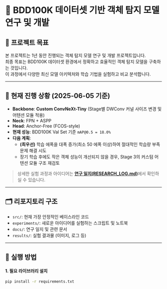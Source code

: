 # 🚗 BDD100K 데이터셋 기반 객체 탐지 모델 연구 및 개발

## 🎯 프로젝트 목표

본 프로젝트는 1년 동안 진행되는 객체 탐지 모델 연구 및 개발 프로젝트입니다.  
최종 목표는 BDD100K 데이터셋 환경에서 정확하고 효율적인 객체 탐지 모델을 구축하는 것입니다.  
이 과정에서 다양한 최신 모델 아키텍처와 학습 기법을 실험하고 비교 분석합니다.

---

## 🚧 현재 진행 상황 (2025-06-05 기준)

-   **Backbone**: **Custom ConvNeXt-Tiny** (Stage별 DWConv 커널 사이즈 변경 및 어텐션 모듈 적용)
-   **Neck**: FPN + ASPP
-   **Head**: Anchor-Free (FCOS-style)
-   **현재 성능**: BDD100K Val Set 기준 `mAP@0.5 = 18.0%`
-   **다음 계획**:
    -   **(최우선)** 학습 에폭을 대폭 증가(최소 50 에폭 이상)하여 절대적인 학습량 부족 문제 해결 시도
    -   장기 학습 후에도 작은 객체 성능이 개선되지 않을 경우, Stage 3의 커스텀 어텐션 모듈 구조 재검토

> 상세한 실험 과정과 아이디어는 [**연구 일지(RESEARCH_LOG.md)**](docs/RESEARCH_LOG.md)에서 확인하실 수 있습니다.

---

## 🗂 리포지토리 구조

-   `src/`: 현재 가장 안정적인 베이스라인 코드
-   `experiments/`: 새로운 아이디어를 실험하는 스크립트 및 노트북
-   `docs/`: 연구 일지 및 관련 문서
-   `results/`: 실험 결과물 (이미지, 로그 등)

---

## 🚀 실행 방법

#### 1. 필요 라이브러리 설치
```bash
pip install -r requirements.txt

